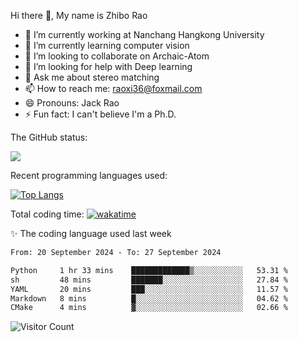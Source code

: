 Hi there 👋, My name is Zhibo Rao
- 🔭 I’m currently working at Nanchang Hangkong University
- 🌱 I’m currently learning computer vision
- 👯 I’m looking to collaborate on Archaic-Atom
- 🤔 I’m looking for help with Deep learning
- 💬 Ask me about stereo matching
- 📫 How to reach me: raoxi36@foxmail.com
- 😄 Pronouns: Jack Rao
- ⚡ Fun fact: I can't believe I'm a Ph.D.

The GitHub status:

![](https://github-readme-stats.vercel.app/api?username=ZhiboRao)

Recent programming languages used:

[![Top Langs](https://github-readme-stats.vercel.app/api/top-langs/?username=ZhiboRao&layout=compact)](https://github.com/anuraghazra/github-readme-stats)

Total coding time: [![wakatime](https://wakatime.com/badge/user/51ec5ec7-4742-4243-9eea-732ade32c0b7.svg)](https://wakatime.com/@51ec5ec7-4742-4243-9eea-732ade32c0b7)

✨ The coding language used last week 
<!--START_SECTION:waka-->

```txt
From: 20 September 2024 - To: 27 September 2024

Python     1 hr 33 mins    █████████████▒░░░░░░░░░░░   53.31 %
sh         48 mins         ███████░░░░░░░░░░░░░░░░░░   27.84 %
YAML       20 mins         ███░░░░░░░░░░░░░░░░░░░░░░   11.57 %
Markdown   8 mins          █░░░░░░░░░░░░░░░░░░░░░░░░   04.62 %
CMake      4 mins          ▓░░░░░░░░░░░░░░░░░░░░░░░░   02.66 %
```

<!--END_SECTION:waka-->

![Visitor Count](https://profile-counter.glitch.me/Raohaocheng/count.svg)

